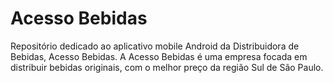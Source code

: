 # Acesso Bebidas

Repositório dedicado ao aplicativo mobile Android da Distribuidora de Bebidas, Acesso Bebidas.
A Acesso Bebidas é uma empresa focada em distribuir bebidas originais, com o melhor preço da região Sul de São Paulo.
